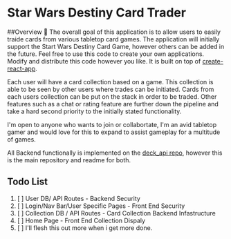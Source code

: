 # Star Wars Destiny Card Trader

##Overview :star2:
The overall goal of this application is to allow users to easily traide cards from various tabletop card games.
The application will initially support the Start Wars Destiny Card Game, however others can be added in the future.
Feel free to use this code to create your own applications. Modify and distribute this code however you like. It is 
built on top of [create-react-app](https://github.com/facebookincubator/create-react-app). 

Each user will have a card collection based on a game. This collection is able to be seen by other users where trades can be
initiated. Cards from each users collection can be put on the stack in order to be traded. Other features such as a chat 
or rating feature are further down the pipeline and take a hard second priority to the initially stated functionality.

I'm open to anyone who wants to join or collabortate, I'm an avid tabletop gamer and would love for this to expand to
assist gameplay for a multitude of games.

All Backend functionally is implemented on the [deck_api repo](https://github.com/jstewart0788/deck_api), however this is the
main repository and readme for both.

## Todo List
1. [ ] User DB/ API Routes - Backend Security
2. [ ] Login/Nav Bar/User Specific Pages -  Front End Security 
3. [ ] Collection DB / API Routes - Card Collection Backend Infastructure
4. [ ] Home Page - Front End Collection Dispaly
5. [ ] I'll flesh this out more when i get more done.

